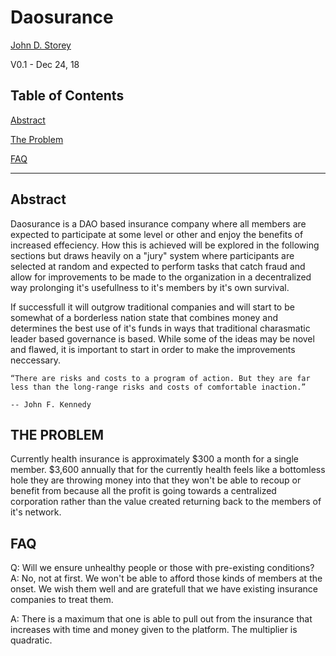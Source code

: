 # Daosurance

[John D. Storey](mailto:johndangerstorey@gmail.com)

V0.1 - Dec 24, 18

## Table of Contents

[Abstract](#abstract)

[The Problem](#the-problem)

[FAQ](#faq)

---

## Abstract

Daosurance is a DAO based insurance company where all members are expected to participate at some level or other and enjoy the benefits of increased effeciency.  How this is achieved will be explored in the following sections but draws heavily on a "jury" system where participants are selected at random and expected to perform tasks that catch fraud and allow for improvements to be made to the organization in a decentralized way prolonging it's usefullness to it's members by it's own survival. 

If successfull it will outgrow traditional companies and will start to be somewhat of a borderless nation state that combines money and determines the best use of it's funds in ways that traditional charasmatic leader based governance is based.  While some of the ideas may be novel and flawed, it is important to start in order to make the improvements neccessary.

    “There are risks and costs to a program of action. But they are far less than the long-range risks and costs of comfortable inaction.” 
    
    -- John F. Kennedy

## THE PROBLEM

Currently health insurance is approximately $300 a month for a single member.  $3,600 annually that for the currently health feels like a bottomless hole they are throwing money into that they won't be able to recoup or benefit from because all the profit is going towards a centralized corporation rather than the value created returning back to the members of it's network.

## FAQ

Q:  Will we ensure unhealthy people or those with pre-existing conditions?
A:  No, not at first.  We won't be able to afford those kinds of members at the onset.  We wish them well and are gratefull that we have existing insurance companies to treat them.  

A:  There is a maximum that one is able to pull out from the insurance that increases with time and money given to the platform.  The multiplier is quadratic.